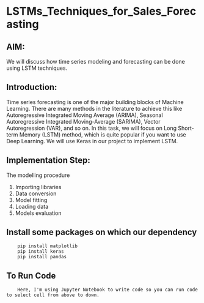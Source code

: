 # LSTMs_Techniques_for_Sales_Forecasting
## AIM: 
We will discuss how time series modeling and forecasting can be done using LSTM techniques.
## Introduction:
Time series forecasting is one of the major building blocks of Machine Learning. There are many methods in the literature to achieve this like Autoregressive Integrated Moving Average (ARIMA), Seasonal Autoregressive Integrated Moving-Average (SARIMA), Vector Autoregression (VAR), and so on.
In this task, we will focus on Long Short-term Memory (LSTM) method, which is quite popular if you want to use Deep Learning. We will use Keras in our project to implement LSTM.
## Implementation Step:
The modelling procedure
  1. Importing libraries
  2. Data conversion
  3. Model fitting 
  4. Loading data
  5. Models evaluation

## Install some packages on which our dependency

        pip install matplotlib
        pip install keras
        pip install pandas
## To Run Code 
        Here, I'm using Jupyter Notebook to write code so you can run code to select cell from above to down.
